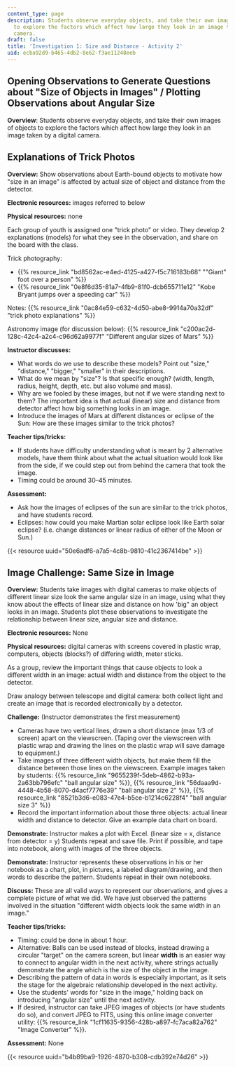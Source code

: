 ```yaml
---
content_type: page
description: Students observe everyday objects, and take their own images of objects
  to explore the factors which affect how large they look in an image taken by a digital
  camera.
draft: false
title: 'Investigation 1: Size and Distance - Activity 2'
uid: ecba92d9-b465-4db2-8e62-f3ae11248eeb
---
```

## **Opening Observations to Generate Questions about "Size of Objects in Images" / Plotting Observations about Angular Size**

**Overview**: Students observe everyday objects, and take their own images of objects to explore the factors which affect how large they look in an image taken by a digital camera.

## **Explanations of Trick Photos**

**Overview:** Show observations about Earth-bound objects to motivate how "size in an image" is affected by actual size of object and distance from the detector.

**Electronic resources:** images referred to below

**Physical resources:** none

Each group of youth is assigned one "trick photo" or video. They develop 2 explanations (models) for what they see in the observation, and share on the board with the class. 

Trick photography:

- {{% resource_link "bd8562ac-e4ed-4125-a427-f5c716183b68" "\"Giant\" foot over a person" %}} 
- {{% resource_link "0e8f6d35-81a7-4fb9-81f0-dcb655711e12" "Kobe Bryant jumps over a speeding car" %}} 

Notes: {{% resource_link "0ac84e59-c632-4d50-abe8-9914a70a32df" "trick photo explanations" %}}

Astronomy image (for discussion below): {{% resource_link "c200ac2d-128c-42c4-a2c4-c96d62a9977f" "Different angular sizes of Mars" %}} 

**Instructor discusses:**

- What words do we use to describe these models? Point out "size," "distance," "bigger," "smaller" in their descriptions.
- What do we mean by "size"? Is that specific enough? (width, length, radius, height, depth, etc. but also volume and mass).
- Why are we fooled by these images, but not if we were standing next to them? The important idea is that actual (linear) size and distance from detector affect how big something looks in an image.
- Introduce the images of Mars at different distances or eclipse of the Sun: How are these images similar to the trick photos?

**Teacher tips/tricks:**

- If students have difficulty understanding what is meant by 2 alternative models, have them think about what the actual situation would look like from the side, if we could step out from behind the camera that took the image.
- Timing could be around 30–45 minutes.

**Assessment:**

- Ask how the images of eclipses of the sun are similar to the trick photos, and have students record.
- Eclipses: how could you make Martian solar eclipse look like Earth solar eclipse? (i.e. change distances or linear radius of either of the Moon or Sun.)

{{< resource uuid="50e6adf6-a7a5-4c8b-9810-41c2367414be" >}}

## **Image Challenge: Same Size in Image**

**Overview:** Students take images with digital cameras to make objects of different linear size look the same angular size in an image, using what they know about the effects of linear size and distance on how 'big" an object looks in an image. Students plot these observations to investigate the relationship between linear size, angular size and distance.

**Electronic resources:** None

**Physical resources:** digital cameras with screens covered in plastic wrap, computers, objects (blocks?) of differing width, meter sticks.

As a group, review the important things that cause objects to look a different width in an image: actual width and distance from the object to the detector.

Draw analogy between telescope and digital camera: both collect light and create an image that is recorded electronically by a detector.

**Challenge:** (Instructor demonstrates the first measurement)

- Cameras have two vertical lines, drawn a short distance (max 1/3 of screen) apart on the viewscreen. (Taping over the viewscreen with plastic wrap and drawing the lines on the plastic wrap will save damage to equipment.)
- Take images of three different width objects, but make them fill the distance between those lines on the viewscreen. Example images taken by students: {{% resource_link "9655239f-5deb-4862-b93a-2a63bb796efc" "ball angular size" %}}, {{% resource_link "56daaa9d-4448-4b58-8070-d4acf7776e39" "ball angular size 2" %}}, {{% resource_link "8521b3d6-e083-47e4-b5ce-b1214c6228f4" "ball angular size 3" %}}
- Record the important information about those three objects: actual linear width and distance to detector. Give an example data chart on board.

**Demonstrate:** Instructor makes a plot with Excel. (linear size = x, distance from detector = y) Students repeat and save file. Print if possible, and tape into notebook, along with images of the three objects.

**Demonstrate:** Instructor represents these observations in his or her notebook as a chart, plot, in pictures, a labeled diagram/drawing, and then words to describe the pattern. Students repeat in their own notebooks.

**Discuss:** These are all valid ways to represent our observations, and gives a complete picture of what we did. We have just observed the patterns involved in the situation "different width objects look the same width in an image."

**Teacher tips/tricks:**

- Timing: could be done in about 1 hour.
- Alternative: Balls can be used instead of blocks, instead drawing a circular "target" on the camera screen, but linear **width** is an easier way to connect to angular width in the next activity, where strings actually demonstrate the angle which is the size of the object in the image.
- Describing the pattern of data in words is especially important, as it sets the stage for the algebraic relationship developed in the next activity.
- Use the students' words for "size in the image," holding back on introducing "angular size" until the next activity.
- If desired, instructor can take JPEG images of objects (or have students do so), and convert JPEG to FITS, using this online image converter utility: {{% resource_link "1cf11635-9356-428b-a897-fc7aca82a762" "Image Converter" %}}.

**Assessment:** None

{{< resource uuid="b4b89ba9-1926-4870-b308-cdb392e74d26" >}}